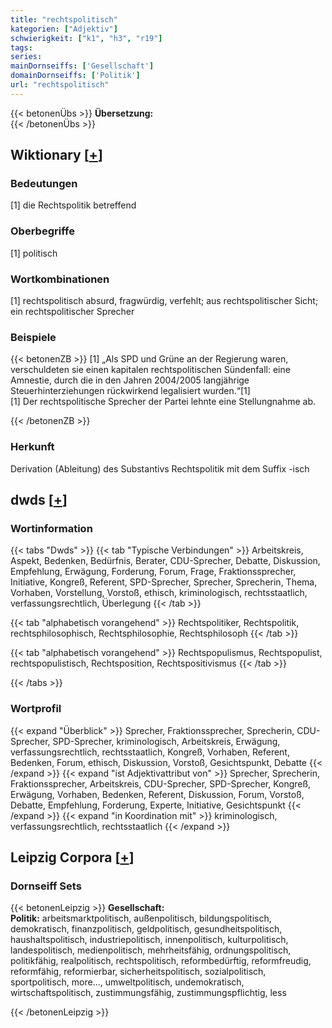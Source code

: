 ```yaml
---
title: "rechtspolitisch"
kategorien: ["Adjektiv"]
schwierigkeit: ["k1", "h3", "r19"]
tags:
series:
mainDornseiffs: ['Gesellschaft']
domainDornseiffs: ['Politik']
url: "rechtspolitisch"
---
```


{{< betonenÜbs >}}
**Übersetzung:**  
{{< /betonenÜbs >}}

## Wiktionary [[+](https://de.wiktionary.org/wiki/rechtspolitisch)]

### Bedeutungen
[1] die Rechtspolitik betreffend  

### Oberbegriffe
[1] politisch  

### Wortkombinationen
[1] rechtspolitisch absurd, fragwürdig, verfehlt; aus rechtspolitischer Sicht; ein rechtspolitischer Sprecher  

### Beispiele
{{< betonenZB >}}
[1] „Als SPD und Grüne an der Regierung waren, verschuldeten sie einen kapitalen rechtspolitischen Sündenfall: eine Amnestie, durch die in den Jahren 2004/2005 langjährige Steuerhinterziehungen rückwirkend legalisiert wurden.“[1]  
[1] Der rechtspolitische Sprecher der Partei lehnte eine Stellungnahme ab.  

{{< /betonenZB >}}
### Herkunft
Derivation (Ableitung) des Substantivs Rechtspolitik mit dem Suffix -isch  



## dwds [[+](https://www.dwds.de/wb/rechtspolitisch)]

### Wortinformation
{{< tabs "Dwds" >}}
{{< tab "Typische Verbindungen" >}}
Arbeitskreis, Aspekt, Bedenken, Bedürfnis, Berater, CDU-Sprecher, Debatte, Diskussion, Empfehlung, Erwägung, Forderung, Forum, Frage, Fraktionssprecher, Initiative, Kongreß, Referent, SPD-Sprecher, Sprecher, Sprecherin, Thema, Vorhaben, Vorstellung, Vorstoß, ethisch, kriminologisch, rechtsstaatlich, verfassungsrechtlich, Überlegung
{{< /tab >}}

{{< tab "alphabetisch vorangehend" >}}
Rechtspolitiker, Rechtspolitik, rechtsphilosophisch, Rechtsphilosophie, Rechtsphilosoph
{{< /tab >}}

{{< tab "alphabetisch vorangehend" >}}
Rechtspopulismus, Rechtspopulist, rechtspopulistisch, Rechtsposition, Rechtspositivismus
{{< /tab >}}

{{< /tabs >}}

### Wortprofil
{{< expand "Überblick" >}} Sprecher, Fraktionssprecher, Sprecherin, CDU-Sprecher, SPD-Sprecher, kriminologisch, Arbeitskreis, Erwägung, verfassungsrechtlich, rechtsstaatlich, Kongreß, Vorhaben, Referent, Bedenken, Forum, ethisch, Diskussion, Vorstoß, Gesichtspunkt, Debatte {{< /expand >}}
{{< expand "ist Adjektivattribut von" >}} Sprecher, Sprecherin, Fraktionssprecher, Arbeitskreis, CDU-Sprecher, SPD-Sprecher, Kongreß, Erwägung, Vorhaben, Bedenken, Referent, Diskussion, Forum, Vorstoß, Debatte, Empfehlung, Forderung, Experte, Initiative, Gesichtspunkt {{< /expand >}}
{{< expand "in Koordination mit" >}} kriminologisch, verfassungsrechtlich, rechtsstaatlich {{< /expand >}}

## Leipzig Corpora [[+](https://corpora.uni-leipzig.de/en/res?word=rechtspolitisch&corpusId=deu_newscrawl-public_2018)]

### Dornseiff Sets
{{< betonenLeipzig >}}
**Gesellschaft:**  
**Politik:** arbeitsmarktpolitisch, außenpolitisch, bildungspolitisch, demokratisch, finanzpolitisch, geldpolitisch, gesundheitspolitisch, haushaltspolitisch, industriepolitisch, innenpolitisch, kulturpolitisch, landespolitisch, medienpolitisch, mehrheitsfähig, ordnungspolitisch, politikfähig, realpolitisch, rechtspolitisch, reformbedürftig, reformfreudig, reformfähig, reformierbar, sicherheitspolitisch, sozialpolitisch, sportpolitisch, more..., umweltpolitisch, undemokratisch, wirtschaftspolitisch, zustimmungsfähig, zustimmungspflichtig, less  

{{< /betonenLeipzig >}}
